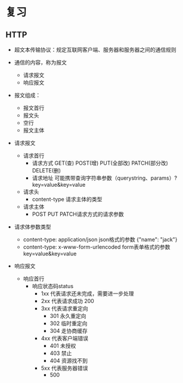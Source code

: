 # 复习

## HTTP

- 超文本传输协议：规定互联网客户端、服务器和服务器之间的通信规则
- 通信的内容，称为报文
  - 请求报文
  - 响应报文
- 报文组成：
  - 报文首行
  - 报文头
  - 空行
  - 报文主体

- 请求报文
  - 请求首行 
    - 请求方式 GET(查) POST(增) PUT(全部改) PATCH(部分改) DELETE(删)
    - 请求地址 可能携带查询字符串参数（querystring、params）?key=value&key=value
  - 请求头
    - content-type 请求主体的类型
  - 请求主体
    - POST PUT PATCH请求方式的请求参数

- 请求体参数类型
  - content-type: application/json json格式的参数 {"name": "jack"}
  - content-type: x-www-form-urlencoded form表单格式的参数 key=value&key=value

- 响应报文
  - 响应首行
    - 响应状态码status
      - 1xx 代表请求还未完成，需要进一步处理
      - 2xx 代表请求成功 200
      - 3xx 代表请求重定向
        - 301 永久重定向
        - 302 临时重定向
        - 304 走协商缓存
      - 4xx 代表客户端错误
        - 401 未授权
        - 403 禁止
        - 404 资源找不到
      - 5xx 代表服务器错误
        - 500


